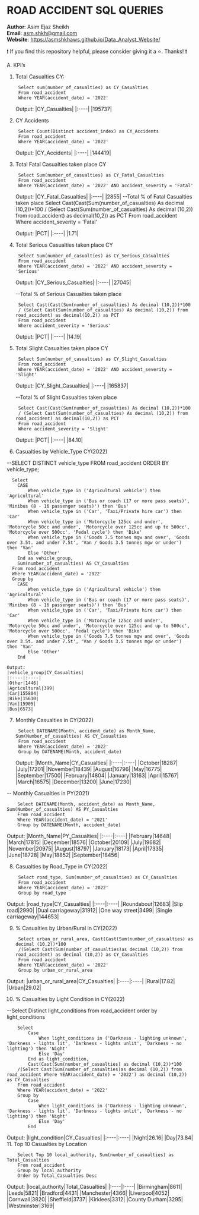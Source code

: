 #  ROAD ACCIDENT SQL QUERIES

**Author**: Asim Ejaz Sheikh <br />
**Email**: asm.shkh@gmail.com <br />
**Website**: https://asmshkhaws.github.io/Data_Analyst_Website/ <br />

:exclamation: If you find this repository helpful, please consider giving it a :star:. Thanks! :exclamation:


A. KPI’s

1. Total Casualties CY:
    
        Select sum(number_of_casualties) as CY_Casualties
        From road_accident
        Where YEAR(accident_date) = '2022'
        
   Output:
    |CY_Casualties|
    |:----|
    |195737|

2. CY Accidents

        Select Count(Distinct accident_index) as CY_Accidents
        From road_accident
        Where YEAR(accident_date) = '2022'

    Output:
    |CY_Accidents|
    |:----|
    |144419|

3. Total Fatal Casualties taken place CY
   
        Select Sum(number_of_casualties) as CY_Fatal_Casualties
        From road_accident
        Where YEAR(accident_date) = '2022' AND accident_severity = 'Fatal'

    Output:
    |CY_Fatal_Casualties|
    |:----|
    |2855|
    --Total % of Fatal Casualties taken place
        Select Cast(Cast(Sum(number_of_casualties) As decimal (10,2))*100 
        / (Select Cast(Sum(number_of_casualties) As decimal (10,2)) from road_accident) as decimal(10,2)) as PCT
        From road_accident
        Where accident_severity = 'Fatal'
   
    Output:
    |PCT|
    |:----|
    |1.71|

5. Total Serious Casualties taken place CY
   
        Select Sum(number_of_casualties) as CY_Serious_Casualties
        From road_accident
        Where YEAR(accident_date) = '2022' AND accident_severity = 'Serious' 

    Output:
    |CY_Serious_Casualties|
    |:----|
    |27045|

   --Total % of Serious Casualties taken place
   
        Select Cast(Cast(Sum(number_of_casualties) As decimal (10,2))*100 
        / (Select Cast(Sum(number_of_casualties) As decimal (10,2)) from road_accident) as decimal(10,2)) as PCT
        From road_accident
        Where accident_severity = 'Serious'

    Output:
    |PCT|
    |:----|
    |14.19|

5. Total Slight Casualties taken place CY
   
        Select Sum(number_of_casualties) as CY_Slight_Casualties
        From road_accident
        Where YEAR(accident_date) = '2022' AND accident_severity = 'Slight' 

    Output:
    |CY_Slight_Casualties|
    |:----|
    |165837|

   --Total % of Slight Casualties taken place
   
        Select Cast(Cast(Sum(number_of_casualties) As decimal (10,2))*100 
        / (Select Cast(Sum(number_of_casualties) As decimal (10,2)) from road_accident) as decimal(10,2)) as PCT
        From road_accident
        Where accident_severity = 'Slight'

    Output:
    |PCT|
    |:----|
    |84.10|

7. Casualties by Vehicle_Type CY(2022)

--SELECT DISTINCT vehicle_type FROM road_accident ORDER BY vehicle_type;

      Select
      	CASE
      		When vehicle_type in ('Agricultural vehicle') then 'Agricultural'
      		When vehicle_type in ('Bus or coach (17 or more pass seats)', 'Minibus (8 - 16 passenger seats)') then 'Bus'
      		When vehicle_type in ('Car', 'Taxi/Private hire car') then 'Car'
      		When vehicle_type in ('Motorcycle 125cc and under', 'Motorcycle 50cc and under', 'Motorcycle over 125cc and up to 500cc', 'Motorcycle over 500cc', 'Pedal cycle') then 'Bike'
      		When vehicle_type in ('Goods 7.5 tonnes mgw and over', 'Goods over 3.5t. and under 7.5t', 'Van / Goods 3.5 tonnes mgw or under') then 'Van'
      		Else 'Other'
      	End as vehicle_group,
      	Sum(number_of_casualties) AS CY_Casualties
      From road_accident
      Where YEAR(accident_date) = '2022'
      Group by
      	CASE
      		When vehicle_type in ('Agricultural vehicle') then 'Agricultural'
      		When vehicle_type in ('Bus or coach (17 or more pass seats)', 'Minibus (8 - 16 passenger seats)') then 'Bus'
      		When vehicle_type in ('Car', 'Taxi/Private hire car') then 'Car'
      		When vehicle_type in ('Motorcycle 125cc and under', 'Motorcycle 50cc and under', 'Motorcycle over 125cc and up to 500cc', 'Motorcycle over 500cc', 'Pedal cycle') then 'Bike'
      		When vehicle_type in ('Goods 7.5 tonnes mgw and over', 'Goods over 3.5t. and under 7.5t', 'Van / Goods 3.5 tonnes mgw or under') then 'Van'
      		Else 'Other'
      	End

    Output:
    |vehicle_group|CY_Casualties|
    |:----|:----|
    |Other|1446|
    |Agricultural|399|
    |Car|155804|
    |Bike|15610|
    |Van|15905|
    |Bus|6573|

7. Monthly Casualties in CY(2022)
   
        Select DATENAME(Month, accident_date) as Month_Name, Sum(Number_of_casualties) AS CY_Casualties
        From road_accident
        Where YEAR(accident_date) = '2022'
        Group by DATENAME(Month, accident_date)

   Output:
    |Month_Name|CY_Casualties|
    |:----|:----|
    |October|18287|
    |July|17201|
    |November|18439|
    |August|16796|
    |May|16775|
    |September|17500|
    |February|14804|
    |January|13163|
    |April|15767|
    |March|16575|
    |December|13200|
    |June|17230|


-- Monthly Casualties in PY(2021)

        Select DATENAME(Month, accident_date) as Month_Name, Sum(Number_of_casualties) AS PY_Casualties
        From road_accident
        Where YEAR(accident_date) = '2021'
        Group by DATENAME(Month, accident_date)

  Output:
  |Month_Name|PY_Casualties|
  |:----|:----|
  |February|14648|
  |March|17815|
  |December|18576|
  |October|20109|
  |July|19682|
  |November|20975|
  |August|18797|
  |January|18173|
  |April|17335|
  |June|18728|
  |May|18852|
  |September|18456|

8. Casualties by Road_Type in CY(2022)
   
        Select road_type, Sum(number_of_casualties) as CY_Casualties
        From road_accident
        Where YEAR(accident_date) = '2022'
        Group by road_type

  Output:
  |road_type|CY_Casualties|
  |:----|:----|
  |Roundabout|12683|
  |Slip road|2990|
  |Dual carriageway|31912|
  |One way street|3499|
  |Single carriageway|144653|

9. % Casualties by Urban/Rural in CY(2022)

        Select urban_or_rural_area, Cast(Cast(Sum(number_of_casualties) as decimal (10,2))*100
        /(Select Cast(Sum(number_of_casualties)as decimal (10,2)) from road_accident) as decimal (10,2)) as CY_Casualties
        From road_accident
        Where YEAR(accident_date) = '2022'
        Group by urban_or_rural_area

  Output:
  |urban_or_rural_area|CY_Casualties|
  |:----|:----|
  |Rural|17.82|
  |Urban|29.02|

10. % Casualties by Light Condition in CY(2022)
    
--Select Distinct light_conditions from road_accident order by light_conditions

        Select
        	Case
        		When light_conditions in ('Darkness - lighting unknown', 'Darkness - lights lit', 'Darkness - lights unlit', 'Darkness - no lighting') then 'Night'
        		Else 'Day'
        	End as light_condition,
        	Cast(Cast(Sum(number_of_casualties) as decimal (10,2))*100
        /(Select Cast(Sum(number_of_casualties)as decimal (10,2)) from road_accident Where YEAR(accident_date) = '2022') as decimal (10,2)) as CY_Casualties
        From road_accident
        Where YEAR(accident_date) = '2022'
        Group by
        	Case
        		When light_conditions in ('Darkness - lighting unknown', 'Darkness - lights lit', 'Darkness - lights unlit', 'Darkness - no lighting') then 'Night'
        		Else 'Day'
        	End

  Output:
  |light_condition|CY_Casualties|
  |:----|:----|
  |Night|26.16|
  |Day|73.84|
11. Top 10 Casualties by Location
    
        Select Top 10 local_authority, Sum(number_of_casualties) as Total_Casualties
        From road_accident
        Group by local_authority
        Order by Total_Casualties Desc

  Output:
  |local_authority|Total_Casualties|
  |:----|:----|
  |Birmingham|8611|
  |Leeds|5821|
  |Bradford|4431|
  |Manchester|4366|
  |Liverpool|4052|
  |Cornwall|3820|
  |Sheffield|3737|
  |Kirklees|3312|
  |County Durham|3295|
  |Westminster|3169|


